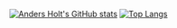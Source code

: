 [![Anders Holt's GitHub stats](https://github-readme-stats.vercel.app/api?username=andersholt)](https://github.com/anuraghazra/github-readme-stats)
 [![Top Langs](https://github-readme-stats.vercel.app/api/top-langs/?username=andersholt&layout=compact)](https://github.com/anuraghazra/github-readme-stats) 
